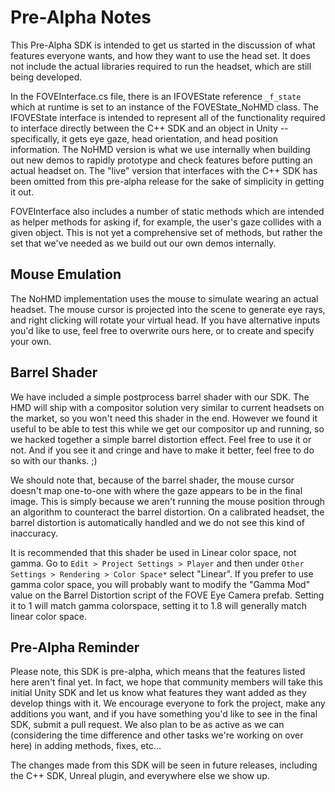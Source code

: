 # Pre-Alpha Notes #

This Pre-Alpha SDK is intended to get us started in the discussion of what features everyone wants, and how they want to use the head set. It does not include the actual libraries required to run the headset, which are still being developed.

In the FOVEInterface.cs file, there is an IFOVEState reference `_f_state` which at runtime is set to an instance of the FOVEState_NoHMD class. The IFOVEState interface is intended to represent all of the functionality required to interface directly between the C++ SDK and an object in Unity -- specifically, it gets eye gaze, head orientation, and head position information. The NoHMD version is what we use internally when building out new demos to rapidly prototype and check features before putting an actual headset on. The "live" version that interfaces with the C++ SDK has been omitted from this pre-alpha release for the sake of simplicity in getting it out.

FOVEInterface also includes a number of static methods which are intended as helper methods for asking if, for example, the user's gaze collides with a given object. This is not yet a comprehensive set of methods, but rather the set that we've needed as we build out our own demos internally.

## Mouse Emulation ##

The NoHMD implementation uses the mouse to simulate wearing an actual headset. The mouse cursor is projected into the scene to generate eye rays, and right clicking will rotate your virtual head. If you have alternative inputs you'd like to use, feel free to overwrite ours here, or to create and specify your own.

## Barrel Shader ##

We have included a simple postprocess barrel shader with our SDK. The HMD will ship with a compositor solution very similar to current headsets on the market, so you won't need this shader in the end. However we found it useful to be able to test this while we get our compositor up and running, so we hacked together a simple barrel distortion effect. Feel free to use it or not. And if you see it and cringe and have to make it better, feel free to do so with our thanks. ;)

We should note that, because of the barrel shader, the mouse cursor doesn't map one-to-one with where the gaze appears to be in the final image. This is simply because we aren't running the mouse position through an algorithm to counteract the barrel distortion. On a calibrated headset, the barrel distortion is automatically handled and we do not see this kind of inaccuracy.

It is recommended that this shader be used in Linear color space, not gamma. Go to `Edit > Project Settings > Player` and then under `Other Settings > Rendering > Color Space*` select "Linear". If you prefer to use gamma color space, you will probably want to modify the "Gamma Mod" value on the Barrel Distortion script of the FOVE Eye Camera prefab. Setting it to 1 will match gamma colorspace, setting it to 1.8 will generally match linear color space.

## Pre-Alpha Reminder ##

Please note, this SDK is pre-alpha, which means that the features listed here aren't final yet. In fact, we hope that community members will take this initial Unity SDK and let us know what features they want added as they develop things with it. We encourage everyone to fork the project, make any additions you want, and if you have something you'd like to see in the final SDK, submit a pull request. We also plan to be as active as we can (considering the time difference and other tasks we're working on over here) in adding methods, fixes, etc...

The changes made from this SDK will be seen in future releases, including the C++ SDK, Unreal plugin, and everywhere else we show up.